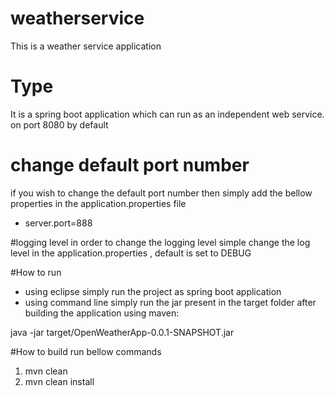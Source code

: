 # weatherservice
This is a weather service application

# Type 
It is a spring boot application which can run as an independent web service. on port 8080 by default

# change default port number 
if you wish to change the default port number then simply add the bellow properties in the application.properties file
* server.port=888

#logging level
in order to change the logging level simple change the log level in the application.properties , default is set to DEBUG

#How to run 
* using eclipse simply run the project as spring boot application
* using command line simply run the jar present in the target folder after building the application using maven:

java -jar target/OpenWeatherApp-0.0.1-SNAPSHOT.jar


#How to build
run bellow commands
1) mvn clean 
2) mvn clean install

